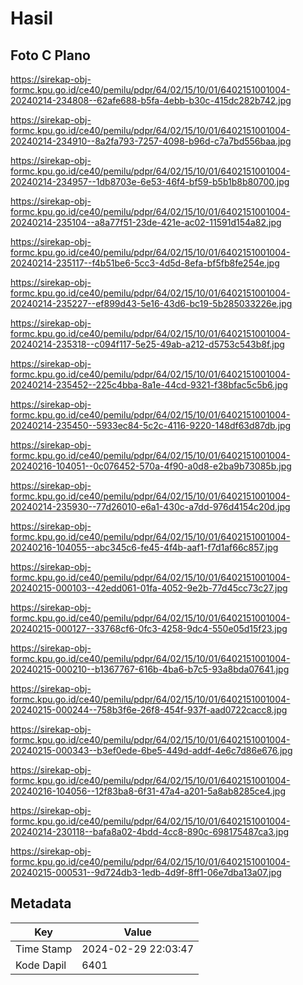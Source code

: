 # Hasil

## Foto C Plano

https://sirekap-obj-formc.kpu.go.id/ce40/pemilu/pdpr/64/02/15/10/01/6402151001004-20240214-234808--62afe688-b5fa-4ebb-b30c-415dc282b742.jpg

https://sirekap-obj-formc.kpu.go.id/ce40/pemilu/pdpr/64/02/15/10/01/6402151001004-20240214-234910--8a2fa793-7257-4098-b96d-c7a7bd556baa.jpg

https://sirekap-obj-formc.kpu.go.id/ce40/pemilu/pdpr/64/02/15/10/01/6402151001004-20240214-234957--1db8703e-6e53-46f4-bf59-b5b1b8b80700.jpg

https://sirekap-obj-formc.kpu.go.id/ce40/pemilu/pdpr/64/02/15/10/01/6402151001004-20240214-235104--a8a77f51-23de-421e-ac02-11591d154a82.jpg

https://sirekap-obj-formc.kpu.go.id/ce40/pemilu/pdpr/64/02/15/10/01/6402151001004-20240214-235117--f4b51be6-5cc3-4d5d-8efa-bf5fb8fe254e.jpg

https://sirekap-obj-formc.kpu.go.id/ce40/pemilu/pdpr/64/02/15/10/01/6402151001004-20240214-235227--ef899d43-5e16-43d6-bc19-5b285033226e.jpg

https://sirekap-obj-formc.kpu.go.id/ce40/pemilu/pdpr/64/02/15/10/01/6402151001004-20240214-235318--c094f117-5e25-49ab-a212-d5753c543b8f.jpg

https://sirekap-obj-formc.kpu.go.id/ce40/pemilu/pdpr/64/02/15/10/01/6402151001004-20240214-235452--225c4bba-8a1e-44cd-9321-f38bfac5c5b6.jpg

https://sirekap-obj-formc.kpu.go.id/ce40/pemilu/pdpr/64/02/15/10/01/6402151001004-20240214-235450--5933ec84-5c2c-4116-9220-148df63d87db.jpg

https://sirekap-obj-formc.kpu.go.id/ce40/pemilu/pdpr/64/02/15/10/01/6402151001004-20240216-104051--0c076452-570a-4f90-a0d8-e2ba9b73085b.jpg

https://sirekap-obj-formc.kpu.go.id/ce40/pemilu/pdpr/64/02/15/10/01/6402151001004-20240214-235930--77d26010-e6a1-430c-a7dd-976d4154c20d.jpg

https://sirekap-obj-formc.kpu.go.id/ce40/pemilu/pdpr/64/02/15/10/01/6402151001004-20240216-104055--abc345c6-fe45-4f4b-aaf1-f7d1af66c857.jpg

https://sirekap-obj-formc.kpu.go.id/ce40/pemilu/pdpr/64/02/15/10/01/6402151001004-20240215-000103--42edd061-01fa-4052-9e2b-77d45cc73c27.jpg

https://sirekap-obj-formc.kpu.go.id/ce40/pemilu/pdpr/64/02/15/10/01/6402151001004-20240215-000127--33768cf6-0fc3-4258-9dc4-550e05d15f23.jpg

https://sirekap-obj-formc.kpu.go.id/ce40/pemilu/pdpr/64/02/15/10/01/6402151001004-20240215-000210--b1367767-616b-4ba6-b7c5-93a8bda07641.jpg

https://sirekap-obj-formc.kpu.go.id/ce40/pemilu/pdpr/64/02/15/10/01/6402151001004-20240215-000244--758b3f6e-26f8-454f-937f-aad0722cacc8.jpg

https://sirekap-obj-formc.kpu.go.id/ce40/pemilu/pdpr/64/02/15/10/01/6402151001004-20240215-000343--b3ef0ede-6be5-449d-addf-4e6c7d86e676.jpg

https://sirekap-obj-formc.kpu.go.id/ce40/pemilu/pdpr/64/02/15/10/01/6402151001004-20240216-104056--12f83ba8-6f31-47a4-a201-5a8ab8285ce4.jpg

https://sirekap-obj-formc.kpu.go.id/ce40/pemilu/pdpr/64/02/15/10/01/6402151001004-20240214-230118--bafa8a02-4bdd-4cc8-890c-698175487ca3.jpg

https://sirekap-obj-formc.kpu.go.id/ce40/pemilu/pdpr/64/02/15/10/01/6402151001004-20240215-000531--9d724db3-1edb-4d9f-8ff1-06e7dba13a07.jpg


## Metadata

| Key        | Value               |
| ---------- | ------------------- |
| Time Stamp | 2024-02-29 22:03:47 |
| Kode Dapil | 6401                |



